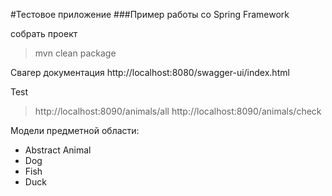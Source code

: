 #Тестовое приложение 
###Пример работы со Spring Framework

собрать проект 
>mvn clean package

Свагер документация
http://localhost:8080/swagger-ui/index.html

Test
>http://localhost:8090/animals/all
>http://localhost:8090/animals/check

Модели предметной области: 
   - Abstract Animal
   - Dog
   - Fish
   - Duck